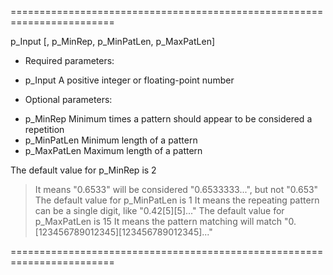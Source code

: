 ========================================================================

 p_Input [, p_MinRep, p_MinPatLen, p_MaxPatLen]

 + Required parameters:
 - p_Input       A positive integer or floating-point number

 + Optional parameters:
 - p_MinRep      Minimum times a pattern should appear to be considered a repetition
 - p_MinPatLen   Minimum length of a pattern
 - p_MaxPatLen   Maximum length of a pattern

 The default value for p_MinRep is 2
 > It means "0.6533" will be considered "0.6533333...", but not "0.653"
 The default value for p_MinPatLen is 1
 > It means the repeating pattern can be a single digit, like "0.42[5][5]..."
 The default value for p_MaxPatLen is 15
 > It means the pattern matching will match "0.[123456789012345][123456789012345]..."
 
========================================================================